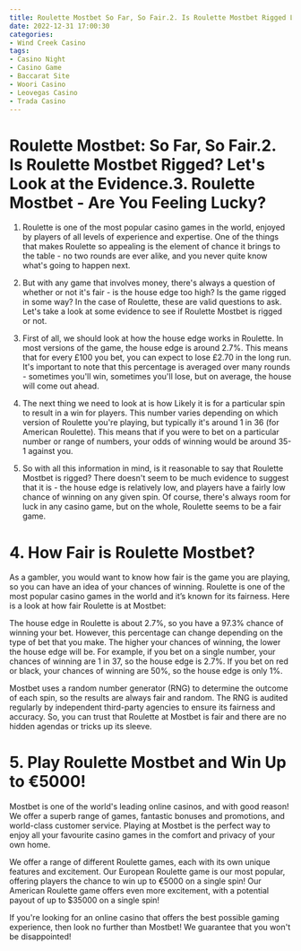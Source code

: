 ```yaml
---
title: Roulette Mostbet So Far, So Fair.2. Is Roulette Mostbet Rigged Let's Look at the Evidence.3. Roulette Mostbet   Are You Feeling Lucky
date: 2022-12-31 17:00:30
categories:
- Wind Creek Casino
tags:
- Casino Night
- Casino Game
- Baccarat Site
- Woori Casino
- Leovegas Casino
- Trada Casino
---
```



#  Roulette Mostbet: So Far, So Fair.2. Is Roulette Mostbet Rigged? Let's Look at the Evidence.3. Roulette Mostbet - Are You Feeling Lucky?

1. Roulette is one of the most popular casino games in the world, enjoyed by players of all levels of experience and expertise. One of the things that makes Roulette so appealing is the element of chance it brings to the table - no two rounds are ever alike, and you never quite know what's going to happen next.

2. But with any game that involves money, there's always a question of whether or not it's fair - is the house edge too high? Is the game rigged in some way? In the case of Roulette, these are valid questions to ask. Let's take a look at some evidence to see if Roulette Mostbet is rigged or not.

3. First of all, we should look at how the house edge works in Roulette. In most versions of the game, the house edge is around 2.7%. This means that for every £100 you bet, you can expect to lose £2.70 in the long run. It's important to note that this percentage is averaged over many rounds - sometimes you'll win, sometimes you'll lose, but on average, the house will come out ahead.

4. The next thing we need to look at is how Likely it is for a particular spin to result in a win for players. This number varies depending on which version of Roulette you're playing, but typically it's around 1 in 36 (for American Roulette). This means that if you were to bet on a particular number or range of numbers, your odds of winning would be around 35-1 against you.

5. So with all this information in mind, is it reasonable to say that Roulette Mostbet is rigged? There doesn't seem to be much evidence to suggest that it is - the house edge is relatively low, and players have a fairly low chance of winning on any given spin. Of course, there's always room for luck in any casino game, but on the whole, Roulette seems to be a fair game.

# 4. How Fair is Roulette Mostbet? 

As a gambler, you would want to know how fair is the game you are playing, so you can have an idea of your chances of winning. Roulette is one of the most popular casino games in the world and it’s known for its fairness. Here is a look at how fair Roulette is at Mostbet:

The house edge in Roulette is about 2.7%, so you have a 97.3% chance of winning your bet. However, this percentage can change depending on the type of bet that you make. The higher your chances of winning, the lower the house edge will be. For example, if you bet on a single number, your chances of winning are 1 in 37, so the house edge is 2.7%. If you bet on red or black, your chances of winning are 50%, so the house edge is only 1%.

Mostbet uses a random number generator (RNG) to determine the outcome of each spin, so the results are always fair and random. The RNG is audited regularly by independent third-party agencies to ensure its fairness and accuracy. So, you can trust that Roulette at Mostbet is fair and there are no hidden agendas or tricks up its sleeve.

# 5. Play Roulette Mostbet and Win Up to €5000!

Mostbet is one of the world's leading online casinos, and with good reason! We offer a superb range of games, fantastic bonuses and promotions, and world-class customer service. Playing at Mostbet is the perfect way to enjoy all your favourite casino games in the comfort and privacy of your own home.

We offer a range of different Roulette games, each with its own unique features and excitement. Our European Roulette game is our most popular, offering players the chance to win up to €5000 on a single spin! Our American Roulette game offers even more excitement, with a potential payout of up to $35000 on a single spin!

If you're looking for an online casino that offers the best possible gaming experience, then look no further than Mostbet! We guarantee that you won't be disappointed!